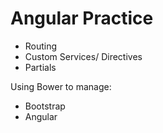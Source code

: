 # Angular Practice
* Routing
* Custom Services/ Directives
* Partials


Using Bower to manage:
* Bootstrap
* Angular
